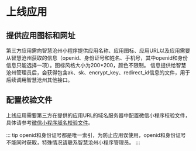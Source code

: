 # 上线应用

## 提供应用图标和网址

第三方应用需向智慧沧州小程序提供应用名称、应用图标、应用URL以及应用需要从智慧沧州获取的信息（openid、身份证号和姓名、手机号，其中openid和身份信息只能选择一项）。图标风格大小为200*200，颜色不限制。
信息提供给智慧沧州管理员后，会获得包含ak、sk、encrypt_key、redirect_id信息的文件，用于后续调用智慧沧州其他接口。

## 配置校验文件
上线应用需要第三方在提供的应用URL的域名服务器中配置微信小程序校验文件，具体请参考[微信小程序域名校验文件](https://developers.weixin.qq.com/community/develop/doc/0000a423770ed0c6d80323d6c6b009?%2Fblogdetail%3Faction=get_post_info)。

<Auth tip="智慧沧州校验文件">
    <FileDownLoad url="./file/fsyVaVww3x.txt" filename="fsyVaVww3x.txt"></FileDownLoad>
</Auth>

::: tip
openid和身份证号都是唯一索引，为防止应用误使用，openid和身份证号不能同时获取，特殊情况请联系智慧沧州小程序管理员。
:::


